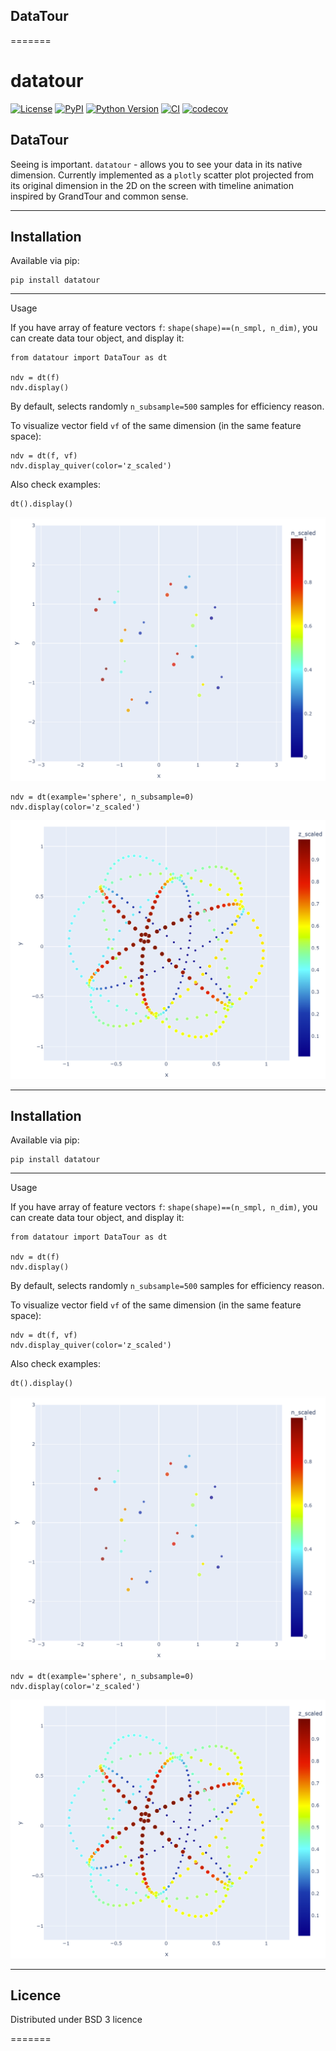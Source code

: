 DataTour
---
=======
# datatour

[![License](https://img.shields.io/pypi/l/datatour.svg?color=green)](https://github.com/neworldemancer/datatour_pkg/datatour/raw/main/LICENSE)
[![PyPI](https://img.shields.io/pypi/v/datatour.svg?color=green)](https://pypi.org/project/datatour)
[![Python Version](https://img.shields.io/pypi/pyversions/datatour.svg?color=green)](https://python.org)
[![CI](https://github.com/neworldemancer/datatour_pkg/datatour/actions/workflows/ci.yml/badge.svg)](https://github.com/neworldemancer/datatour_pkg/datatour/actions/workflows/ci.yml)
[![codecov](https://codecov.io/gh/neworldemancer/datatour_pkg/datatour/branch/main/graph/badge.svg)](https://codecov.io/gh/neworldemancer/datatour_pkg/datatour)

DataTour
---

Seeing is important. `datatour` - allows you to see your data in its native dimension.
Currently implemented as a `plotly` scatter plot projected from its original dimension in the 2D on the screen with timeline animation inspired by GrandTour and common sense.



---
Installation
---

Available via pip:
```
pip install datatour
```

---
Usage

If you have array of feature vectors `f`: `shape(shape)==(n_smpl, n_dim)`, you can create data tour object, and display it:

```
from datatour import DataTour as dt

ndv = dt(f)
ndv.display()
```
By default, selects randomly `n_subsample=500` samples for efficiency reason.

To visualize vector field `vf` of the same dimension (in the same feature space):

```
ndv = dt(f, vf)
ndv.display_quiver(color='z_scaled')
```

Also check examples:

```
dt().display()
```
![cube](https://raw.githubusercontent.com/neworldemancer/datatour_pkg/master/media/cube.png)


```
ndv = dt(example='sphere', n_subsample=0)
ndv.display(color='z_scaled')
```
![sphere](https://raw.githubusercontent.com/neworldemancer/datatour_pkg/master/media/sphere.png)



---
Installation
---

Available via pip:
```
pip install datatour
```

---
Usage

If you have array of feature vectors `f`: `shape(shape)==(n_smpl, n_dim)`, you can create data tour object, and display it:

```
from datatour import DataTour as dt

ndv = dt(f)
ndv.display()
```
By default, selects randomly `n_subsample=500` samples for efficiency reason.

To visualize vector field `vf` of the same dimension (in the same feature space):

```
ndv = dt(f, vf)
ndv.display_quiver(color='z_scaled')
```

Also check examples:

```
dt().display()
```
![cube](https://raw.githubusercontent.com/neworldemancer/datatour_pkg/master/media/cube.png)


```
ndv = dt(example='sphere', n_subsample=0)
ndv.display(color='z_scaled')
```
![sphere](https://raw.githubusercontent.com/neworldemancer/datatour_pkg/master/media/sphere.png)

---
Licence
---

Distributed under BSD 3 licence

=======
